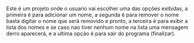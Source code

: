 Este é um projeto onde o usuario vai escolher uma das opções exibidas, a primeira é para adicionar um nome, a segunda é para remover o nome basta digitar o nome que será removido e pronto, a  terceira é para exibir a lista dos nomes e se caso nao tiver nenhum nome na lista uma mensagem derro aparecerá, e a ultima opção é para sair do programa (finalizar).
